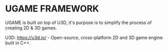 # UGAME FRAMEWORK

UGAME is built on top of U3D, it's purpose is to simplify the process of creating 2D & 3D games.

U3D: https://u3d.io/ - Open-source, cross-platform 2D and 3D game engine built in C++.

